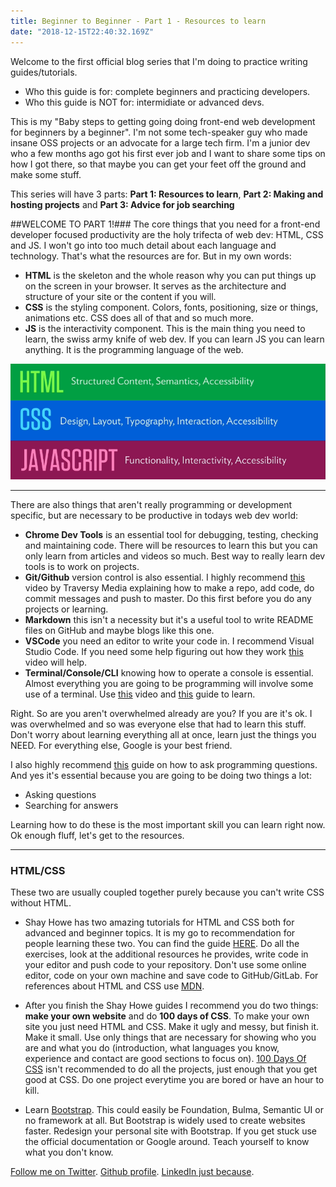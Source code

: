 ```yaml
---
title: Beginner to Beginner - Part 1 - Resources to learn
date: "2018-12-15T22:40:32.169Z"
---
```


Welcome to the first official blog series that I'm doing to practice writing guides/tutorials.

  * Who this guide is for: complete beginners and practicing developers.
  * Who this guide is NOT for: intermidiate or advanced devs.

This is my "Baby steps to getting going doing front-end web development for beginners by a beginner". I'm not some
tech-speaker guy who made insane OSS projects or an advocate for a large tech firm. I'm a junior dev who a few months
ago got his first ever job and I want to share some tips on how I got there, so that maybe you can get your feet off
the ground and make some stuff.

This series will have 3 parts: **Part 1: Resources to learn**, **Part 2: Making and hosting projects** and
**Part 3: Advice for job searching**

##WELCOME TO PART 1!###
The core things that you need for a front-end developer focused productivity are the holy trifecta of web dev: HTML, CSS
and JS. I won't go into too much detail about each language and technology. That's what the resources are for. But in my
own words:

* **HTML** is the skeleton and the whole reason why you can put things up on the screen in your browser. It serves
as the architecture and structure of your site or the content if you will.
* **CSS** is the styling component. Colors, fonts, positioning, size or things, animations etc. CSS does all of that and
so much more.
* **JS** is the interactivity component. This is the main thing you need to learn, the swiss army knife of web dev. If you
can learn JS you can learn anything. It is the programming language of the web.

![HTML, CSS and JS](1.PNG)

---

There are also things that aren't really programming or development specific, but are necessary to be productive in todays
web dev world:

* **Chrome Dev Tools** is an essential tool for debugging, testing, checking and maintaining code. There will be resources to learn this
but you can only learn from articles and videos so much. Best way to really learn dev tools is to work on projects.
* **Git/Github** version control is also essential. I highly recommend [this](https://www.youtube.com/watch?v=SWYqp7iY_Tc) video
by Traversy Media explaining how to make a repo, add code, do commit messages and push to master. Do this first before
you do any projects or learning.
* **Markdown** this isn't a necessity but it's a useful tool to write README files on GitHub and maybe blogs like this one.
* **VSCode** you need an editor to write your code in. I recommend Visual Studio Code. If you need some help figuring out
how they work [this](https://www.youtube.com/watch?v=fnPhJHN0jTE) video will help.
* **Terminal/Console/CLI** knowing how to operate a console is essential. Almost everything you are going to be programming
will involve some use of a terminal. Use [this](https://youtu.be/Xm790AkFeK4) video and [this](https://www.learnenough.com/command-line-tutorial) guide to learn.

Right. So are you aren't overwhelmed already are you? If you are it's ok. I was overwhelmed and so was everyone else that had
to learn this stuff. Don't worry about learning everything all at once, learn just the things you NEED. For everything else,
Google is your best friend.

I also highly recommend [this](https://codingkilledthecat.wordpress.com/2012/06/26/how-to-ask-for-programming-help/)
guide on how to ask programming questions. And yes it's essential because you are going to be doing two things a lot:

* Asking questions
* Searching for answers

Learning how to do these is the most important skill you can learn right now. Ok enough fluff, let's get to the resources.

---

### HTML/CSS ###

These two are usually coupled together purely because you can't write CSS without HTML.

* Shay Howe has two amazing tutorials for HTML and CSS both for advanced and beginner topics. It is my go to recommendation
for people learning these two. You can find the guide [HERE](https://learn.shayhowe.com/). Do all the exercises, look at
the additional resources he provides, write code in your editor and push code to your repository. Don't use some online
editor, code on your own machine and save code to GitHub/GitLab. For references about HTML and CSS use [MDN](https://developer.mozilla.org/en-US/docs).

* After you finish the Shay Howe guides I recommend you do two things: **make your own website** and do **100 days of CSS**. To make
your own site you just need HTML and CSS. Make it ugly and messy, but finish it. Make it small. Use only things that are
necessary for showing who you are and what you do (introduction, what languages you know, experience and contact are good sections
to focus on). [100 Days Of CSS](https://100dayscss.com/) isn't recommended to do all the projects, just enough that you get good at CSS.
Do one project everytime you are bored or have an hour to kill.

* Learn [Bootstrap](https://getbootstrap.com/). This could easily be Foundation, Bulma, Semantic UI or no framework at all.
But Bootstrap is widely used to create websites faster. Redesign your personal site with Bootstrap. If you get stuck use the
official documentation or Google around. Teach yourself to know what you don't know.


[Follow me on Twitter](https://twitter.com/zasuh_).
[Github profile](https://github.com/zasuh).
[LinkedIn just because](https://www.linkedin.com/in/zasuhadolnik/).
